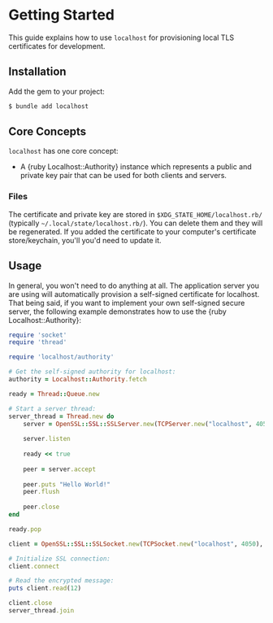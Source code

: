 # Getting Started

This guide explains how to use `localhost` for provisioning local TLS certificates for development.

## Installation

Add the gem to your project:

~~~ bash
$ bundle add localhost
~~~

## Core Concepts

`localhost` has one core concept:

- A {ruby Localhost::Authority} instance which represents a public and private key pair that can be used for both clients and servers.

### Files

The certificate and private key are stored in `$XDG_STATE_HOME/localhost.rb/` (typically `~/.local/state/localhost.rb/`). You can delete them and they will be regenerated. If you added the certificate to your computer's certificate store/keychain, you'll you'd need to update it.

## Usage

In general, you won't need to do anything at all. The application server you are using will automatically provision a self-signed certificate for localhost. That being said, if you want to implement your own self-signed secure server, the following example demonstrates how to use the {ruby Localhost::Authority}:

``` ruby
require 'socket'
require 'thread'

require 'localhost/authority'

# Get the self-signed authority for localhost:
authority = Localhost::Authority.fetch

ready = Thread::Queue.new

# Start a server thread:
server_thread = Thread.new do
	server = OpenSSL::SSL::SSLServer.new(TCPServer.new("localhost", 4050), authority.server_context)
	
	server.listen
	
	ready << true
	
	peer = server.accept
	
	peer.puts "Hello World!"
	peer.flush
	
	peer.close
end

ready.pop

client = OpenSSL::SSL::SSLSocket.new(TCPSocket.new("localhost", 4050), authority.client_context)

# Initialize SSL connection:
client.connect

# Read the encrypted message:
puts client.read(12)

client.close
server_thread.join
```
